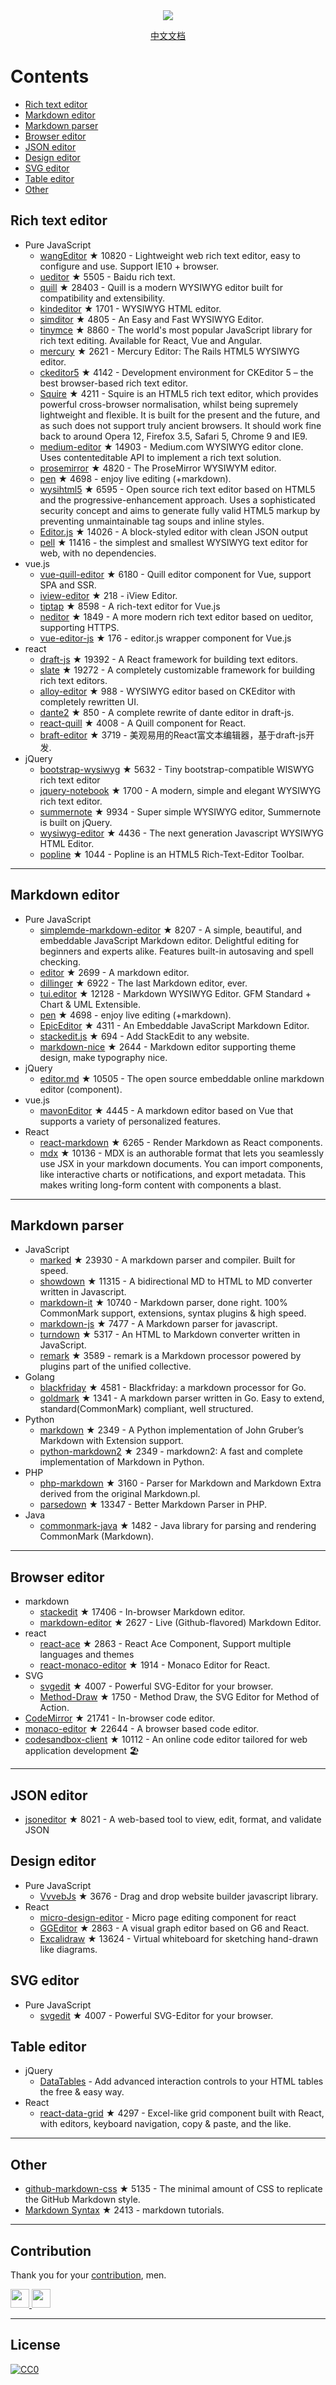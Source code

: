 <div align="center">
  <img src="https://raw.githubusercontent.com/github/explore/80688e429a7d4ef2fca1e82350fe8e3517d3494d/topics/awesome/awesome.png">
  <p>
    <a href="README_zh-CN.md">中文文档</a>
  </p>
</div>



# Contents
- [Rich text editor](#Rich-text-editor)
- [Markdown editor](#Markdown-editor)
- [Markdown parser](#Markdown-parser)
- [Browser editor](#Browser-editor)
- [JSON editor](#JSON-editor)
- [Design editor](#Design-editor)
- [SVG editor](#SVG-editor)
- [Table editor](#Table-editor)
- [Other](#Other)



## Rich text editor
- Pure JavaScript
  - [wangEditor](https://github.com/wangeditor-team/wangEditor) ★ 10820 - Lightweight web rich text editor, easy to configure and use. Support IE10 + browser.
  - [ueditor](https://github.com/fex-team/ueditor) ★ 5505 - Baidu rich text.
  - [quill](https://github.com/quilljs/quill) ★ 28403 - Quill is a modern WYSIWYG editor built for compatibility and extensibility.
  - [kindeditor](https://github.com/kindsoft/kindeditor) ★ 1701 - WYSIWYG HTML editor.
  - [simditor](https://github.com/mycolorway/simditor) ★ 4805 - An Easy and Fast WYSIWYG Editor.
  - [tinymce](https://github.com/tinymce/tinymce) ★ 8860 - The world's most popular JavaScript library for rich text editing. Available for React, Vue and Angular.
  - [mercury](https://github.com/jejacks0n/mercury) ★ 2621 - Mercury Editor: The Rails HTML5 WYSIWYG editor.
  - [ckeditor5](https://github.com/ckeditor/ckeditor5) ★ 4142 - Development environment for CKEditor 5 – the best browser-based rich text editor.
  - [Squire](https://github.com/neilj/Squire) ★ 4211 - Squire is an HTML5 rich text editor, which provides powerful cross-browser normalisation, whilst being supremely lightweight and flexible. It is built for the present and the future, and as such does not support truly ancient browsers. It should work fine back to around Opera 12, Firefox 3.5, Safari 5, Chrome 9 and IE9.
  - [medium-editor](https://github.com/yabwe/medium-editor) ★ 14903 - Medium.com WYSIWYG editor clone. Uses contenteditable API to implement a rich text solution.
  - [prosemirror](https://github.com/ProseMirror/prosemirror) ★ 4820 - The ProseMirror WYSIWYM editor.
  - [pen](https://github.com/sofish/pen) ★ 4698 - enjoy live editing (+markdown).
  - [wysihtml5](https://github.com/xing/wysihtml5) ★ 6595 - Open source rich text editor based on HTML5 and the progressive-enhancement approach. Uses a sophisticated security concept and aims to generate fully valid HTML5 markup by preventing unmaintainable tag soups and inline styles.
  - [Editor.js](https://github.com/codex-team/editor.js) ★ 14026 - A block-styled editor with clean JSON output
  - [pell](https://github.com/jaredreich/pell) ★ 11416 - the simplest and smallest WYSIWYG text editor for web, with no dependencies.
- vue.js
  - [vue-quill-editor](https://github.com/surmon-china/vue-quill-editor) ★ 6180 - Quill editor component for Vue, support SPA and SSR.
  - [iview-editor](https://github.com/iview/iview-editor) ★ 218 - iView Editor.
  - [tiptap](https://github.com/heyscrumpy/tiptap) ★ 8598 - A rich-text editor for Vue.js
  - [neditor](https://github.com/notadd/neditor) ★ 1849 - A more modern rich text editor based on ueditor, supporting HTTPS.
  - [vue-editor-js](https://github.com/ChangJoo-Park/vue-editor-js) ★ 176 - editor.js wrapper component for Vue.js
- react
  - [draft-js](https://github.com/facebook/draft-js) ★ 19392 - A React framework for building text editors.
  - [slate](https://github.com/ianstormtaylor/slate) ★ 19272 - A completely customizable framework for building rich text editors.
  - [alloy-editor](https://github.com/liferay/alloy-editor/) ★ 988 - WYSIWYG editor based on CKEditor with completely rewritten UI.
  - [dante2](https://github.com/michelson/dante2) ★ 850 - A complete rewrite of dante editor in draft-js.
  - [react-quill](https://github.com/zenoamaro/react-quill) ★ 4008 - A Quill component for React.
  - [braft-editor](https://github.com/margox/braft-editor) ★ 3719 - 美观易用的React富文本编辑器，基于draft-js开发.
- jQuery
  - [bootstrap-wysiwyg](https://github.com/mindmup/bootstrap-wysiwyg/) ★ 5632 - Tiny bootstrap-compatible WISWYG rich text editor
  - [jquery-notebook](https://github.com/raphaelcruzeiro/jquery-notebook) ★ 1700 - A modern, simple and elegant WYSIWYG rich text editor.
  - [summernote](https://github.com/summernote/summernote) ★ 9934 - Super simple WYSIWYG editor, Summernote is built on jQuery.
  - [wysiwyg-editor](https://github.com/froala/wysiwyg-editor) ★ 4436 - The next generation Javascript WYSIWYG HTML Editor.
  - [popline](https://github.com/kenshin54/popline) ★ 1044 - Popline is an HTML5 Rich-Text-Editor Toolbar.




---


## Markdown editor
- Pure JavaScript
  - [simplemde-markdown-editor](https://github.com/sparksuite/simplemde-markdown-editor) ★ 8207 -  A simple, beautiful, and embeddable JavaScript Markdown editor. Delightful editing for beginners and experts alike. Features built-in autosaving and spell checking.
  - [editor](https://github.com/lepture/editor) ★ 2699 - A markdown editor.
  - [dillinger](https://github.com/joemccann/dillinger) ★ 6922 - The last Markdown editor, ever.
  - [tui.editor](https://github.com/nhnent/tui.editor) ★ 12128 - Markdown WYSIWYG Editor. GFM Standard + Chart & UML Extensible.
  - [pen](https://github.com/sofish/pen) ★ 4698 - enjoy live editing (+markdown).
  - [EpicEditor](https://github.com/OscarGodson/EpicEditor) ★ 4311 - An Embeddable JavaScript Markdown Editor.
  - [stackedit.js](https://github.com/benweet/stackedit.js) ★ 694 - Add StackEdit to any website.
  - [markdown-nice](https://github.com/mdnice/markdown-nice) ★ 2644 - Markdown editor supporting theme design, make typography nice.
- jQuery
  - [editor.md](https://github.com/pandao/editor.md) ★ 10505 - The open source embeddable online markdown editor (component).
- vue.js
  - [mavonEditor](https://github.com/hinesboy/mavonEditor) ★ 4445 - A markdown editor based on Vue that supports a variety of personalized features.
- React
  - [react-markdown](https://github.com/remarkjs/react-markdown) ★ 6265 - Render Markdown as React components.
  - [mdx](https://github.com/mdx-js/mdx) ★ 10136 - MDX is an authorable format that lets you seamlessly use JSX in your markdown documents. You can import components, like interactive charts or notifications, and export metadata. This makes writing long-form content with components a blast.



---




## Markdown parser
- JavaScript
  - [marked](https://github.com/markedjs/marked) ★ 23930 - A markdown parser and compiler. Built for speed.
  - [showdown](https://github.com/showdownjs/showdown) ★ 11315 - A bidirectional MD to HTML to MD converter written in Javascript.
  - [markdown-it](https://github.com/markdown-it/markdown-it) ★ 10740 - Markdown parser, done right. 100% CommonMark support, extensions, syntax plugins & high speed.
  - [markdown-js](https://github.com/evilstreak/markdown-js) ★ 7477 - A Markdown parser for javascript.
  - [turndown](https://github.com/domchristie/turndown) ★ 5317 - An HTML to Markdown converter written in JavaScript.
  - [remark](https://github.com/remarkjs/remark) ★ 3589 - remark is a Markdown processor powered by plugins part of the unified collective.
- Golang
  - [blackfriday](https://github.com/russross/blackfriday) ★ 4581 - Blackfriday: a markdown processor for Go.
  - [goldmark](https://github.com/yuin/goldmark) ★ 1341 - A markdown parser written in Go. Easy to extend, standard(CommonMark) compliant, well structured.
- Python
  - [markdown](https://github.com/Python-Markdown/markdown) ★ 2349 - A Python implementation of John Gruber’s Markdown with Extension support.
  - [python-markdown2](https://github.com/trentm/python-markdown2) ★ 2349 - markdown2: A fast and complete implementation of Markdown in Python.
- PHP
  - [php-markdown](https://github.com/michelf/php-markdown) ★ 3160 - Parser for Markdown and Markdown Extra derived from the original Markdown.pl.
  - [parsedown](https://github.com/erusev/parsedown) ★ 13347 - Better Markdown Parser in PHP.
- Java
  - [commonmark-java](https://github.com/commonmark/commonmark-java) ★ 1482 - Java library for parsing and rendering CommonMark (Markdown).


---



## Browser editor
- markdown
  - [stackedit](https://github.com/benweet/stackedit) ★ 17406 - In-browser Markdown editor.
  - [markdown-editor](https://github.com/jbt/markdown-editor) ★ 2627 - Live (Github-flavored) Markdown Editor.
- react
  - [react-ace](https://github.com/securingsincity/react-ace) ★ 2863 - React Ace Component, Support multiple languages and themes
  - [react-monaco-editor](https://github.com/react-monaco-editor/react-monaco-editor) ★ 1914 - Monaco Editor for React.
- SVG
  - [svgedit](https://github.com/SVG-Edit/svgedit) ★ 4007 - Powerful SVG-Editor for your browser.
  - [Method-Draw](https://github.com/methodofaction/Method-Draw) ★ 1750 - Method Draw, the SVG Editor for Method of Action.
- [CodeMirror](https://github.com/codemirror/CodeMirror) ★ 21741 - In-browser code editor.
- [monaco-editor](https://github.com/Microsoft/monaco-editor) ★ 22644 - A browser based code editor.
- [codesandbox-client](https://github.com/codesandbox/codesandbox-client) ★ 10112 - An online code editor tailored for web application development 🏖️


---


## JSON editor
- [jsoneditor](https://github.com/josdejong/jsoneditor) ★ 8021 - A web-based tool to view, edit, format, and validate JSON


## Design editor
- Pure JavaScript
  - [VvvebJs](https://github.com/givanz/VvvebJs) ★ 3676 - Drag and drop website builder javascript library.
- React
  - [micro-design-editor](https://github.com/xjh22222228/micro-design-editor) - Micro page editing component for react
  - [GGEditor](https://github.com/alibaba/GGEditor) ★ 2863 - A visual graph editor based on G6 and React.
  - [Excalidraw](https://github.com/excalidraw/excalidraw) ★ 13624 - Virtual whiteboard for sketching hand-drawn like diagrams.



## SVG editor
- Pure JavaScript
  - [svgedit](https://github.com/SVG-Edit/svgedit) ★ 4007 - Powerful SVG-Editor for your browser.




## Table editor
- jQuery
  - [DataTables](https://datatables.net/) - Add advanced interaction controls to your HTML tables the free & easy way.
- React
  - [react-data-grid](https://github.com/adazzle/react-data-grid) ★ 4297 - Excel-like grid component built with React, with editors, keyboard navigation, copy & paste, and the like.



---

## Other
- [github-markdown-css](https://github.com/sindresorhus/github-markdown-css) ★ 5135 - The minimal amount of CSS to replicate the GitHub Markdown style.
- [Markdown Syntax](https://github.com/younghz/Markdown) ★ 2413 - markdown tutorials.



---


## Contribution
Thank you for your [contribution](https://github.com/xjh22222228/awesome-web-editor/issues), men.

<a href="https://github.com/1c7/">
  <img src="https://avatars1.githubusercontent.com/u/1804755?s=460&v=4" width="30px" height="30px" />
</a>
<a href="https://github.com/ChangJoo-Park/">
  <img src="https://avatars1.githubusercontent.com/u/1451365?s=460&v=4" width="30px" height="30px" />
</a>


---



## License
[![CC0](http://mirrors.creativecommons.org/presskit/buttons/88x31/svg/cc-zero.svg)](https://creativecommons.org/publicdomain/zero/1.0/)
